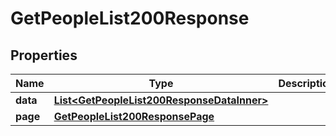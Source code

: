 

# GetPeopleList200Response


## Properties

| Name | Type | Description | Notes |
|------------ | ------------- | ------------- | -------------|
|**data** | [**List&lt;GetPeopleList200ResponseDataInner&gt;**](GetPeopleList200ResponseDataInner.md) |  |  |
|**page** | [**GetPeopleList200ResponsePage**](GetPeopleList200ResponsePage.md) |  |  [optional] |



